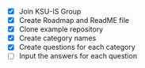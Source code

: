 - [x] Join KSU-IS Group
- [x] Create Roadmap and ReadME file
- [x] Clone example repository
- [x] Create category names
- [x] Create questions for each category
- [ ] Input the answers for each question
